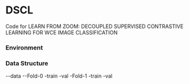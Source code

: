 # DSCL

Code for LEARN FROM ZOOM: DECOUPLED SUPERVISED CONTRASTIVE LEARNING FOR WCE IMAGE CLASSIFICATION

### Environment

### Data Structure
--data
  --Fold-0
    -train
    -val
  -Fold-1
    -train
    -val

### 

